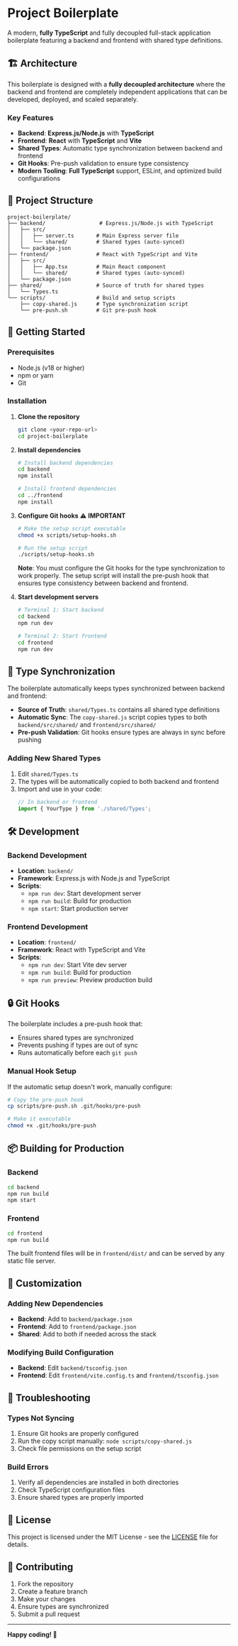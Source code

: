 # Project Boilerplate

A modern, **fully TypeScript** and fully decoupled full-stack application boilerplate featuring a backend and frontend with shared type definitions.

## 🏗️ Architecture

This boilerplate is designed with a **fully decoupled architecture** where the backend and frontend are completely independent applications that can be developed, deployed, and scaled separately.

### Key Features

- **Backend**: **Express.js/Node.js** with **TypeScript**
- **Frontend**: **React** with **TypeScript** and **Vite**
- **Shared Types**: Automatic type synchronization between backend and frontend
- **Git Hooks**: Pre-push validation to ensure type consistency
- **Modern Tooling**: **Full TypeScript** support, ESLint, and optimized build configurations

## 📁 Project Structure

```
project-boilerplate/
├── backend/                 # Express.js/Node.js with TypeScript
│   ├── src/
│   │   ├── server.ts       # Main Express server file
│   │   └── shared/         # Shared types (auto-synced)
│   └── package.json
├── frontend/               # React with TypeScript and Vite
│   ├── src/
│   │   ├── App.tsx         # Main React component
│   │   └── shared/         # Shared types (auto-synced)
│   └── package.json
├── shared/                 # Source of truth for shared types
│   └── Types.ts
└── scripts/                # Build and setup scripts
    ├── copy-shared.js      # Type synchronization script
    └── pre-push.sh         # Git pre-push hook
```

## 🚀 Getting Started

### Prerequisites

- Node.js (v18 or higher)
- npm or yarn
- Git

### Installation

1. **Clone the repository**
   ```bash
   git clone <your-repo-url>
   cd project-boilerplate
   ```

2. **Install dependencies**
   ```bash
   # Install backend dependencies
   cd backend
   npm install
   
   # Install frontend dependencies
   cd ../frontend
   npm install
   ```

3. **Configure Git hooks** ⚠️ **IMPORTANT**
   ```bash
   # Make the setup script executable
   chmod +x scripts/setup-hooks.sh
   
   # Run the setup script
   ./scripts/setup-hooks.sh
   ```
   
   **Note**: You must configure the Git hooks for the type synchronization to work properly. The setup script will install the pre-push hook that ensures type consistency between backend and frontend.

4. **Start development servers**
   ```bash
   # Terminal 1: Start backend
   cd backend
   npm run dev
   
   # Terminal 2: Start frontend
   cd frontend
   npm run dev
   ```

## 🔄 Type Synchronization

The boilerplate automatically keeps types synchronized between backend and frontend:

- **Source of Truth**: `shared/Types.ts` contains all shared type definitions
- **Automatic Sync**: The `copy-shared.js` script copies types to both `backend/src/shared/` and `frontend/src/shared/`
- **Pre-push Validation**: Git hooks ensure types are always in sync before pushing

### Adding New Shared Types

1. Edit `shared/Types.ts`
2. The types will be automatically copied to both backend and frontend
3. Import and use in your code:
   ```typescript
   // In backend or frontend
   import { YourType } from './shared/Types';
   ```

## 🛠️ Development

### Backend Development

- **Location**: `backend/`
- **Framework**: Express.js with Node.js and TypeScript
- **Scripts**:
  - `npm run dev`: Start development server
  - `npm run build`: Build for production
  - `npm start`: Start production server

### Frontend Development

- **Location**: `frontend/`
- **Framework**: React with TypeScript and Vite
- **Scripts**:
  - `npm run dev`: Start Vite dev server
  - `npm run build`: Build for production
  - `npm run preview`: Preview production build

## 🔒 Git Hooks

The boilerplate includes a pre-push hook that:

- Ensures shared types are synchronized
- Prevents pushing if types are out of sync
- Runs automatically before each `git push`

### Manual Hook Setup

If the automatic setup doesn't work, manually configure:

```bash
# Copy the pre-push hook
cp scripts/pre-push.sh .git/hooks/pre-push

# Make it executable
chmod +x .git/hooks/pre-push
```

## 📦 Building for Production

### Backend
```bash
cd backend
npm run build
npm start
```

### Frontend
```bash
cd frontend
npm run build
```

The built frontend files will be in `frontend/dist/` and can be served by any static file server.

## 🔧 Customization

### Adding New Dependencies

- **Backend**: Add to `backend/package.json`
- **Frontend**: Add to `frontend/package.json`
- **Shared**: Add to both if needed across the stack

### Modifying Build Configuration

- **Backend**: Edit `backend/tsconfig.json`
- **Frontend**: Edit `frontend/vite.config.ts` and `frontend/tsconfig.json`

## 🐛 Troubleshooting

### Types Not Syncing

1. Ensure Git hooks are properly configured
2. Run the copy script manually: `node scripts/copy-shared.js`
3. Check file permissions on the setup script

### Build Errors

1. Verify all dependencies are installed in both directories
2. Check TypeScript configuration files
3. Ensure shared types are properly imported

## 📝 License

This project is licensed under the MIT License - see the [LICENSE](LICENSE) file for details.

## 🤝 Contributing

1. Fork the repository
2. Create a feature branch
3. Make your changes
4. Ensure types are synchronized
5. Submit a pull request

---

**Happy coding! 🎉**
